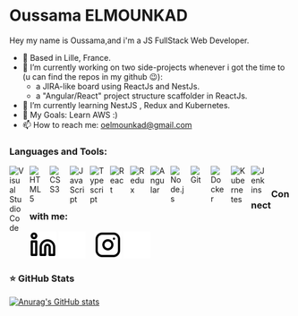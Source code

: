 # Oussama ELMOUNKAD
Hey my name is Oussama,and i'm a JS FullStack Web Developer.

- 📍 Based in Lille, France.
- 🔭 I’m currently working on two side-projects whenever i got the time to (u can find the repos in my github 😉):
  +  a JIRA-like board using ReactJs and NestJs.
  +  a "Angular/React" project structure scaffolder in ReactJs.
- 🌱 I’m currently learning NestJS , Redux and Kubernetes.
- 🥅 My Goals: Learn AWS :)
- 📫 How to reach me: [oelmounkad@gmail.com](mailto:oelmounkad@gmail.com)

### Languages and Tools:

<img align="left" alt="Visual Studio Code" width="26px" src="https://cdn.jsdelivr.net/gh/devicons/devicon/icons/vscode/vscode-original.svg" style="padding-right:10px;" />
<img align="left" alt="HTML5" width="26px" src="https://cdn.jsdelivr.net/gh/devicons/devicon/icons/html5/html5-original.svg" style="padding-right:10px;" />
<img align="left" alt="CSS3" width="26px" src="https://cdn.jsdelivr.net/gh/devicons/devicon/icons/css3/css3-original.svg" style="padding-right:10px;" />
<img align="left" alt="JavaScript" width="26px" src="https://cdn.jsdelivr.net/gh/devicons/devicon/icons/javascript/javascript-original.svg" style="padding-right:10px;" />
<img align="left" alt="Typescript" width="26px" src="https://cdn.jsdelivr.net/gh/devicons/devicon/icons/typescript/typescript-original.svg" style="padding-right:10px;" />
<img align="left" alt="React" width="26px" src="https://cdn.jsdelivr.net/gh/devicons/devicon/icons/react/react-original.svg" style="padding-right:10px;" />
<img align="left" alt="Redux" width="26px" src="https://cdn.jsdelivr.net/gh/devicons/devicon/icons/redux/redux-original.svg" style="padding-right:10px;" />
<img align="left" alt="Angular" width="26px" src="https://cdn.jsdelivr.net/gh/devicons/devicon/icons/angularjs/angularjs-plain.svg" style="padding-right:10px;" />
<img align="left" alt="Node.js" width="26px" src="https://cdn.jsdelivr.net/gh/devicons/devicon/icons/nodejs/nodejs-original.svg" style="padding-right:10px;" />
<img align="left" alt="Git" width="26px" src="https://cdn.jsdelivr.net/gh/devicons/devicon/icons/git/git-original.svg" style="padding-right:10px;" />
<img align="left" alt="Docker" width="26px" src="https://cdn.jsdelivr.net/gh/devicons/devicon/icons/docker/docker-original.svg" style="padding-right:10px;" />
<img align="left" alt="Kubernetes" width="26px" src="https://cdn.jsdelivr.net/gh/devicons/devicon/icons/kubernetes/kubernetes-plain.svg" style="padding-right:10px;" />
<img align="left" alt="Jenkins" width="26px" src="https://cdn.jsdelivr.net/gh/devicons/devicon/icons/jenkins/jenkins-original.svg" style="padding-right:10px;" />

<br />

### Connect with me:

[![img_contact](./img/linkedin-light.svg)](https://www.linkedin.com/in/oussamaelmounkad/#gh-light-mode-only)
[![img_contact](./img/linkedin-dark.svg)](https://www.linkedin.com/in/oussamaelmounkad/#gh-dark-mode-only)
&nbsp;&nbsp;
[![img_contact](./img/instagram-light.svg)](https://www.instagram.com/oelmounkad#gh-light-mode-only)
[![img_contact](./img/instagram-dark.svg)](https://www.instagram.com/oelmounkad#gh-dark-mode-only)


<!-- Metrics -->
### ⭐ GitHub Stats

[![Anurag's GitHub stats](https://github-readme-stats.vercel.app/api?username=Oelmounkad&show_icons=true&hide_border=false&title_color=3B1F94f&icon_color=FFE500&bg_color=09131B&text_color=ffffff&border_color=0c1a25)](https://github.com/anuraghazra/github-readme-stats)
